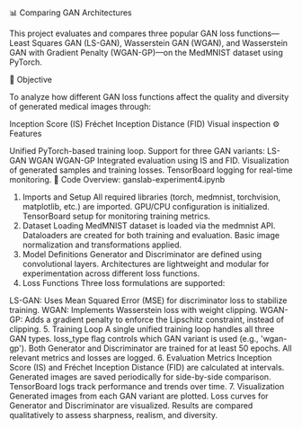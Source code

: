 📊 Comparing GAN Architectures

This project evaluates and compares three popular GAN loss functions—Least Squares GAN (LS-GAN), Wasserstein GAN (WGAN), and Wasserstein GAN with Gradient Penalty (WGAN-GP)—on the MedMNIST dataset using PyTorch.

🎯 Objective

To analyze how different GAN loss functions affect the quality and diversity of generated medical images through:

Inception Score (IS)
Fréchet Inception Distance (FID)
Visual inspection
⚙️ Features

Unified PyTorch-based training loop.
Support for three GAN variants:
LS-GAN
WGAN
WGAN-GP
Integrated evaluation using IS and FID.
Visualization of generated samples and training losses.
TensorBoard logging for real-time monitoring.
📁 Code Overview: ganslab-experiment4.ipynb

1. Imports and Setup
All required libraries (torch, medmnist, torchvision, matplotlib, etc.) are imported.
GPU/CPU configuration is initialized.
TensorBoard setup for monitoring training metrics.
2. Dataset Loading
MedMNIST dataset is loaded via the medmnist API.
Dataloaders are created for both training and evaluation.
Basic image normalization and transformations applied.
3. Model Definitions
Generator and Discriminator are defined using convolutional layers.
Architectures are lightweight and modular for experimentation across different loss functions.
4. Loss Functions
Three loss formulations are supported:

LS-GAN: Uses Mean Squared Error (MSE) for discriminator loss to stabilize training.
WGAN: Implements Wasserstein loss with weight clipping.
WGAN-GP: Adds a gradient penalty to enforce the Lipschitz constraint, instead of clipping.
5. Training Loop
A single unified training loop handles all three GAN types.
loss_type flag controls which GAN variant is used (e.g., 'wgan-gp').
Both Generator and Discriminator are trained for at least 50 epochs.
All relevant metrics and losses are logged.
6. Evaluation Metrics
Inception Score (IS) and Fréchet Inception Distance (FID) are calculated at intervals.
Generated images are saved periodically for side-by-side comparison.
TensorBoard logs track performance and trends over time.
7. Visualization
Generated images from each GAN variant are plotted.
Loss curves for Generator and Discriminator are visualized.
Results are compared qualitatively to assess sharpness, realism, and diversity.

